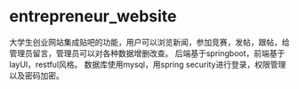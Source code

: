 # entrepreneur_website
大学生创业网站集成贴吧的功能，用户可以浏览新闻，参加竞赛，发帖，跟帖，给管理员留言，管理员可以对各种数据增删改查。
后端基于springboot，前端基于layUI，restful风格。
数据库使用mysql，用spring security进行登录，权限管理以及密码加密。
